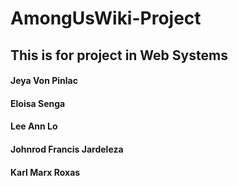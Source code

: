 # AmongUsWiki-Project

## This is for project in Web Systems
#### Jeya Von Pinlac
#### Eloisa Senga
#### Lee Ann Lo
#### Johnrod  Francis Jardeleza
#### Karl Marx Roxas
